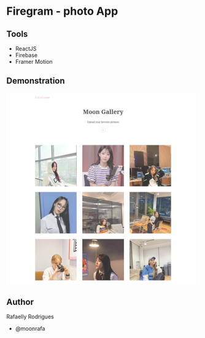 # Firegram - photo App

## Tools

- ReactJS
- Firebase
- Framer Motion

## Demonstration

<img src="src/demo.png">

## Author

Rafaelly Rodrigues

- @moonrafa
